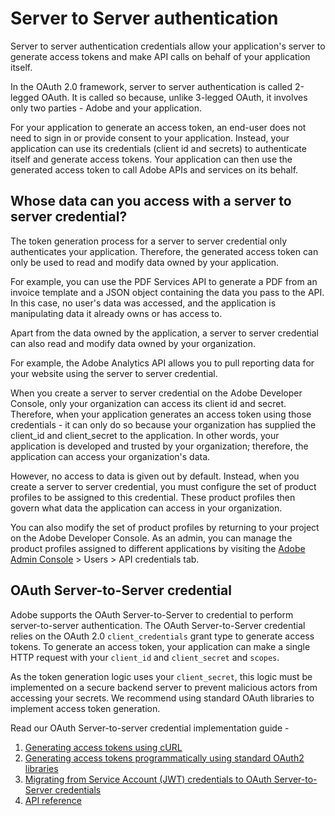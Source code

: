 # Server to Server authentication

Server to server authentication credentials allow your application's server to generate access tokens and make API calls on behalf of your application itself. 

In the OAuth 2.0 framework, server to server authentication is called 2-legged OAuth. It is called so because, unlike 3-legged OAuth, it involves only two parties - Adobe and your application.

For your application to generate an access token, an end-user does not need to sign in or provide consent to your application. Instead, your application can use its credentials (client id and secrets) to authenticate itself and generate access tokens. Your application can then use the generated access token to call Adobe APIs and services on its behalf.

## Whose data can you access with a server to server credential?

The token generation process for a server to server credential only authenticates your application. Therefore, the generated access token can only be used to read and modify data owned by your application.

For example, you can use the PDF Services API to generate a PDF from an invoice template and a JSON object containing the data you pass to the API. In this case, no user's data was accessed, and the application is manipulating data it already owns or has access to.

Apart from the data owned by the application, a server to server credential can also read and modify data owned by your organization. 

For example, the Adobe Analytics API allows you to pull reporting data for your website using the server to server credential.

When you create a server to server credential on the Adobe Developer Console, only your organization can access its client id and secret. Therefore, when your application generates an access token using those credentials - it can only do so because your organization has supplied the client_id and client_secret to the application. In other words, your application is developed and trusted by your organization; therefore, the application can access your organization's data.

However, no access to data is given out by default. Instead, when you create a server to server credential, you must configure the set of product profiles to be assigned to this credential. These product profiles then govern what data the application can access in your organization. 

You can also modify the set of product profiles by returning to your project on the Adobe Developer Console. As an admin, you can manage the product profiles assigned to different applications by visiting the [Adobe Admin Console](https://adminconsole.adobe.com/) > Users > API credentials tab.

## OAuth Server-to-Server credential

Adobe supports the OAuth Server-to-Server to credential to perform server-to-server authentication. The OAuth Server-to-Server credential relies on the OAuth 2.0 `client_credentials` grant type to generate access tokens. To generate an access token, your application can make a single HTTP request with your `client_id` and `client_secret` and `scopes`.

As the token generation logic uses your `client_secret`, this logic must be implemented on a secure backend server to prevent malicious actors from accessing your secrets. We recommend using standard OAuth libraries to implement access token generation.

Read our OAuth Server-to-server credential implementation guide -

1. [Generating access tokens using cURL](./implementation.md#generate-access-tokens)
2. [Generating access tokens programmatically using standard OAuth2 libraries](./implementation.md#rotating-client-secrets-programmatically)
3. [Migrating from Service Account (JWT) credentials to OAuth Server-to-Server credentials](./migration.md)
4. [API reference](./ims.md)
